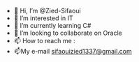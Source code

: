 - 👋 Hi, I’m @Zied-Sifaoui
- 👀 I’m interested in IT
- 🌱 I’m currently learning C#
- 💞️ I’m looking to collaborate on Oracle
- 📫 How to reach me :
- 📫My e-mail sifaouizied1337@gmail.com

